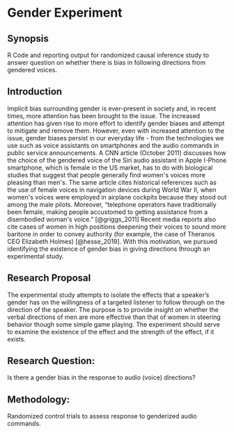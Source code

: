 # Gender Experiment

## Synopsis
R Code and reporting output for randomized causal inference study to answer question on whether there is bias in following directions from gendered voices. 

## Introduction
Implicit bias surrounding gender is ever-present in society and, in recent times, more attention has been brought to the issue. The increased attention has given rise to more effort to identify gender biases and attempt to mitigate and remove them. However, even with increased attention to the issue, gender biases persist in our everyday life - from the technologies we use such as voice assistants on smartphones and the audio commands in public service announcements. A CNN article (October 2011) discusses how the choice of the gendered voice of the Siri audio assistant in Apple I-Phone smartphone, which is female in the US market, has to do with biological studies that suggest that people generally find women's voices more pleasing than men's. The same article cites historical references such as the use of female voices in navigation devices during World War II, when women's voices were employed in airplane cockpits because they stood out among the male pilots. Moreover, “telephone operators have traditionally been female, making people accustomed to getting assistance from a disembodied woman's voice.” [@griggs_2011] Recent media reports also cite cases of women in high positions deepening their voices to sound more baritone in order to convey authority (for example, the case of Theranos CEO Elizabeth Holmes) [@hesse_2019]. With this motivation, we pursued identifying the existence of gender bias in giving directions through an experimental study.


## Research Proposal
The experimental study attempts to isolate the effects that a speaker’s gender has on the willingness of a targeted listener to follow through on the direction of the speaker. The purpose is to provide insight on whether the verbal directions of men are more effective than that of women in steering behavior though some simple game playing. The experiment should serve to examine the existence of the effect and the strength of the effect, if it exists. 

## Research Question: 
Is there a gender bias in the response to audio (voice) directions?

## Methodology:
Randomized control trials to assess response to genderized audio commands.
